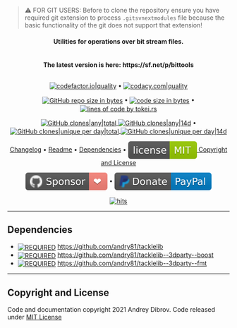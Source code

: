 > :warning: FOR GIT USERS: Before to clone the repository ensure you have required git extension to process `.gitsvnextmodules` file because the basic functionality of the git does not support that extension!

<h4 align="center">
Utilities for operations over bit stream files.<br/><br/>
</h4>

<h4 align="center">The latest version is here: https://sf.net/p/bittools</h4>

##

<p align="center">
  <a href="https://www.codefactor.io/repository/github/andry81/bittools"><img src="https://img.shields.io/codefactor/grade/github/andry81/bittools?logo=codefactor" valign="middle" alt="codefactor.io|quality" /></a>
  <!-- <a href="https://www.codefactor.io/repository/github/andry81/bittools"><img src="https://www.codefactor.io/repository/github/andry81/bittools/badge" valign="middle" alt="codefactor.io|quality" /></a> -->
• <a href="https://www.codacy.com/gh/andry81/bittools/dashboard?utm_source=github.com&amp;utm_medium=referral&amp;utm_content=andry81/bittools&amp;utm_campaign=Badge_Grade"><img src="https://app.codacy.com/project/badge/Grade/b3ddc157edac46f9b710ae3b94f5ea36" valign="middle" alt="codacy.com|quality" /></a>
<!-- -- >
• <a href="https://codeclimate.com/github/andry81/bittools/maintainability"><img src="https://api.codeclimate.com/v1/badges/fcc4dde6b41737f524d3/maintainability?logo=codeclimate" valign="middle" alt="codeclimate.com|maintainability"></a>
  <a href="https://codeclimate.com/github/andry81/bittools/issues"><img src="https://img.shields.io/codeclimate/issues/andry81/bittools?logo=codeclimate" valign="middle" alt="codeclimate.com|issues"></a>
  <a href="https://codeclimate.com/github/andry81/bittools/trends/technical_debt"><img src="https://img.shields.io/codeclimate/tech-debt/andry81/bittools?logo=codeclimate" valign="middle" alt="codeclimate.com|debt"></a>
<!-- -->
</p>

<p align="center">
  <a href="#"><img src="https://img.shields.io/github/repo-size/andry81/bittools?logo=github" valign="middle" alt="GitHub repo size in bytes" /></a>
• <a href="#"><img src="https://img.shields.io/github/languages/code-size/andry81/bittools?logo=github" valign="middle" alt="code size in bytes" /></a>
• <a href="https://github.com/XAMPPRocky/tokei"><img src="https://tokei.rs/b1/github/andry81/bittools?category=code" valign="middle" alt="lines of code by tokei.rs" /></a>
<!-- -- >
• <a href="https://github.com/XAMPPRocky/tokei"><img src="https://img.shields.io/tokei/lines/github/andry81/bittools?logo=tokei" valign="middle" alt="total lines by tokei.rs" /></a>
<!-- -->
</p>

<p align="center">
  <a href="https://github.com/andry81/bittools--gh-stats/commits/master/traffic/clones">
    <img src="https://img.shields.io/badge/dynamic/json?color=success&label=Github%20clones|all&query=count&url=https://github.com/andry81/bittools--gh-stats/raw/master/traffic/clones/latest-accum.json?raw=True&logo=github" valign="middle" alt="GitHub clones|any|total" />
    <img src="https://img.shields.io/badge/dynamic/json?color=success&label=14d&query=count&url=https://github.com/andry81/bittools--gh-stats/raw/master/traffic/clones/latest.json?raw=True" valign="middle" alt="GitHub clones|any|14d" /></a>
• <a href="https://github.com/andry81/bittools--gh-stats/commits/master/traffic/clones">
    <img src="https://img.shields.io/badge/dynamic/json?color=success&label=Github%20clones|unq&query=uniques&url=https://github.com/andry81/bittools--gh-stats/raw/master/traffic/clones/latest-accum.json?raw=True&logo=github" valign="middle" alt="GitHub clones|unique per day|total" />
    <img src="https://img.shields.io/badge/dynamic/json?color=success&label=14d&query=uniques&url=https://github.com/andry81/bittools--gh-stats/raw/master/traffic/clones/latest.json?raw=True" valign="middle" alt="GitHub clones|unique per day|14d" /></a>
</p>

<p align="center">
  <a href="https://github.com/andry81/bittools/blob/trunk/changelog.txt">Changelog</a>
• <a href="https://github.com/andry81/bittools/blob/trunk/README_EN.txt">Readme</a>
• <a href="#dependecies">Dependencies</a>
• <a href="#copyright-and-license"><img src="https://github.com/andry81/andry81/raw/main/badges/mit-license.svg" valign="middle" alt="copyright and license" />&nbsp;Copyright and License</a>
</p>

<p align="center">
  <a href="https://github.com/sponsors/andry81"><img src="https://github.com/andry81/andry81/raw/main/badges/github-sponsor.svg" valign="middle" alt="github sponsor" /></a>
• <a href="https://www.paypal.com/cgi-bin/webscr?item_name=Donation+to+bittools&cmd=_donations&business=andry%40inbox.ru"><img src="https://github.com/andry81/andry81/raw/main/badges/paypal-donate.svg" valign="middle" alt="paypal donate" /></a>
</p>

<!-- -->
<p align="center">
  <a href="#"><img src="https://hits.seeyoufarm.com/api/count/incr/badge.svg?url=https%3A%2F%2Fgithub.com%2Fandry81%2Fbittools&count_bg=%2379C83D&title_bg=%23555555&icon=&icon_color=%23E7E7E7&title=hits&edge_flat=false" valign="middle" alt="hits" /></a>
</p>
<!-- -->

---

## Dependencies<a name="dependecies"></a>

* <a href="#"><img src="https://img.shields.io/static/v1?label=&message=REQUIRED&color=red" valign="middle" alt="REQUIRED" /></a> https://github.com/andry81/tacklelib
* <a href="#"><img src="https://img.shields.io/static/v1?label=&message=REQUIRED&color=red" valign="middle" alt="REQUIRED" /></a> https://github.com/andry81/tacklelib--3dparty--boost
* <a href="#"><img src="https://img.shields.io/static/v1?label=&message=REQUIRED&color=red" valign="middle" alt="REQUIRED" /></a> https://github.com/andry81/tacklelib--3dparty--fmt

---

## Copyright and License<a name="copyright-and-license"></a>

Code and documentation copyright 2021 Andrey Dibrov. Code released under [MIT License](https://github.com/andry81/bittools/blob/trunk/license.txt)
